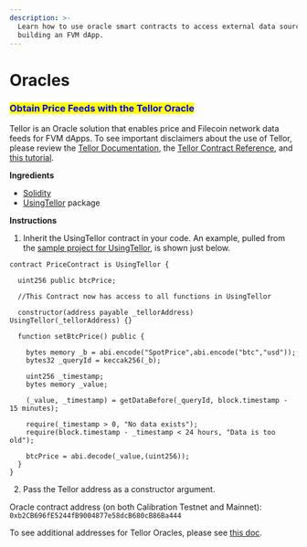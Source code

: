 ```yaml
---
description: >-
  Learn how to use oracle smart contracts to access external data sources when
  building an FVM dApp.
---
```


# Oracles

### <mark style="color:blue;">Obtain Price Feeds with the Tellor Oracle</mark>&#x20;

Tellor is an Oracle solution that enables price and Filecoin network data feeds for FVM dApps.  To see important disclaimers about the use of Tellor, please review the [Tellor Documentation](https://docs.tellor.io/tellor/getting-data/introduction), the [Tellor Contract Reference](https://docs.tellor.io/tellor/the-basics/contracts-reference#filecoin-fvm), and [this tutorial](https://youtu.be/AQIDqTLguyI?si=CuSY3uArgKJNVcYL).   &#x20;

**Ingredients**

* [Solidity](https://docs.soliditylang.org/en/v0.8.23/)&#x20;
* [UsingTellor](https://github.com/tellor-io/sampleUsingTellor?tab=readme-ov-file#2-how-to-use) package&#x20;

**Instructions**

1. Inherit the UsingTellor contract in your code.   An example, pulled from the [sample project for UsingTellor](https://github.com/tellor-io/sampleUsingTellor?tab=readme-ov-file#2-how-to-use), is shown just below.&#x20;

```solidity
contract PriceContract is UsingTellor {

  uint256 public btcPrice;

  //This Contract now has access to all functions in UsingTellor

  constructor(address payable _tellorAddress) UsingTellor(_tellorAddress) {}

  function setBtcPrice() public {

    bytes memory _b = abi.encode("SpotPrice",abi.encode("btc","usd"));
    bytes32 _queryId = keccak256(_b);

    uint256 _timestamp;
    bytes memory _value;

    (_value, _timestamp) = getDataBefore(_queryId, block.timestamp - 15 minutes);

    require(_timestamp > 0, "No data exists");
    require(block.timestamp - _timestamp < 24 hours, "Data is too old");

    btcPrice = abi.decode(_value,(uint256));
  }
}
```

2. Pass the Tellor address as a constructor argument.&#x20;

Oracle contract address (on both Calibration Testnet and Mainnet): `0xb2CB696fE5244fB9004877e58dcB680cB86Ba444`

To see additional addresses for Tellor Oracles, please see [this doc](https://docs.filecoin.io/smart-contracts/advanced/oracles).&#x20;
